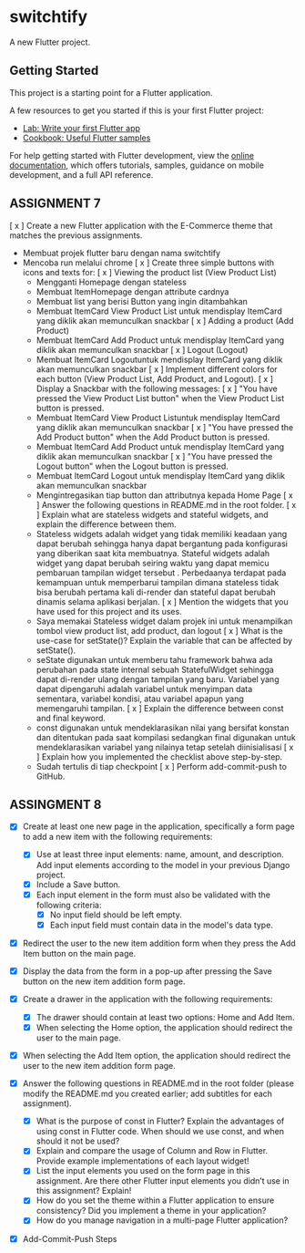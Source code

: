 # switchtify

A new Flutter project.

## Getting Started

This project is a starting point for a Flutter application.

A few resources to get you started if this is your first Flutter project:

- [Lab: Write your first Flutter app](https://docs.flutter.dev/get-started/codelab)
- [Cookbook: Useful Flutter samples](https://docs.flutter.dev/cookbook)

For help getting started with Flutter development, view the
[online documentation](https://docs.flutter.dev/), which offers tutorials,
samples, guidance on mobile development, and a full API reference.

## ASSIGNMENT 7
 [ x ] Create a new Flutter application with the E-Commerce theme that matches the previous assignments.
 - Membuat projek flutter baru dengan nama switchtify
 - Mencoba run melalui chrome
 [ x ] Create three simple buttons with icons and texts for:
    [ x ] Viewing the product list (View Product List)
    - Mengganti Homepage dengan stateless
    - Membuat ItemHomepage dengan attribute cardnya
    - Membuat list yang berisi Button yang ingin ditambahkan
    - Membuat ItemCard View Product List untuk mendisplay ItemCard yang diklik akan memunculkan snackbar
    [ x ] Adding a product (Add Product)
    - Membuat ItemCard Add Product untuk mendisplay ItemCard yang diklik akan memunculkan snackbar
    [ x ] Logout (Logout)
    - Membuat ItemCard Logoutuntuk mendisplay ItemCard yang diklik akan memunculkan snackbar
 [ x ] Implement different colors for each button (View Product List, Add Product, and Logout).
 [ x ] Display a Snackbar with the following messages:
    [ x ] "You have pressed the View Product List button" when the View Product List button is pressed.
    - Membuat ItemCard View Product Listuntuk mendisplay ItemCard yang diklik akan memunculkan snackbar
    [ x ] "You have pressed the Add Product button" when the Add Product button is pressed.
    - Membuat ItemCard Add Product untuk mendisplay ItemCard yang diklik akan memunculkan snackbar
    [ x ] "You have pressed the Logout button" when the Logout button is pressed.
    - Membuat ItemCard Logout untuk mendisplay ItemCard yang diklik akan memunculkan snackbar
    - Mengintregasikan tiap button dan attributnya kepada Home Page
 [ x ] Answer the following questions in README.md in the root folder.
    [ x ] Explain what are stateless widgets and stateful widgets, and explain the difference between them.
    - Stateless widgets adalah widget yang tidak memiliki keadaan yang dapat berubah sehingga hanya dapat bergantung pada konfigurasi yang diberikan saat kita membuatnya. Stateful widgets adalah widget yang dapat berubah seiring waktu yang dapat memicu pembaruan tampilan widget tersebut . Perbedaanya terdapat pada kemampuan untuk memperbarui tampilan dimana stateless tidak bisa berubah pertama kali di-render dan stateful dapat berubah dinamis selama aplikasi berjalan.
    [ x ] Mention the widgets that you have used for this project and its uses.
    - Saya memakai Stateless widget dalam projek ini untuk menampilkan tombol view product list, add product, dan logout
    [ x ] What is the use-case for setState()? Explain the variable that can be affected by setState().
    - seState digunakan untuk memberu tahu framework bahwa ada perubahan pada state  internal sebuah StatefulWidget sehingga dapat di-render ulang dengan tampilan yang baru. Variabel yang dapat dipengaruhi adalah variabel untuk menyimpan data sementara, variabel kondisi, atau variabel apapun yang memengaruhi tampilan.
    [ x ]  Explain the difference between const and final keyword.
    - const digunakan untuk mendeklarasikan nilai yang bersifat konstan dan ditentukan pada saat kompilasi sedangkan final digunakan untuk mendeklarasikan variabel yang nilainya tetap setelah diinisialisasi
    [ x ] Explain how you implemented the checklist above step-by-step.
    - Sudah tertulis di tiap checkpoint
 [ x ] Perform add-commit-push to GitHub.

## ASSINGMENT 8

- [X] Create at least one new page in the           application, specifically a form page to add a new   item with the following requirements:
   - [X] Use at least three input elements: name, amount, and description. Add input elements according to the model in your previous Django project.
   - [X] Include a Save button.
   - [X] Each input element in the form must also be validated with the following criteria:
      - [X] No input field should be left empty.
      - [X] Each input field must contain data in the model's data type.
- [X] Redirect the user to the new item addition   form when they press the Add Item button on the main page.
- [X] Display the data from the form in a pop-up after pressing the Save button on the new item addition form page.
- [X] Create a drawer in the application with the following requirements:
   - [X] The drawer should contain at least two options: Home and Add Item.
   - [X] When selecting the Home option, the application should redirect the user to the main page.
- [X] When selecting the Add Item option, the application should redirect the user to the new item addition form page.

- [X] Answer the following questions in README.md in the root folder (please modify the README.md you created earlier; add subtitles for each assignment).
   - [X] What is the purpose of const in Flutter? Explain the advantages of using const in Flutter code. When should we use const, and when should it not be used?
   - [X] Explain and compare the usage of Column and Row in Flutter. Provide example implementations of each layout widget!
   - [X] List the input elements you used on the form page in this assignment. Are there other Flutter input elements you didn’t use in this assignment? Explain!
   - [X] How do you set the theme within a Flutter application to ensure consistency? Did you implement a theme in your application?
   - [X] How do you manage navigation in a multi-page Flutter application?
   
- [X] Add-Commit-Push Steps